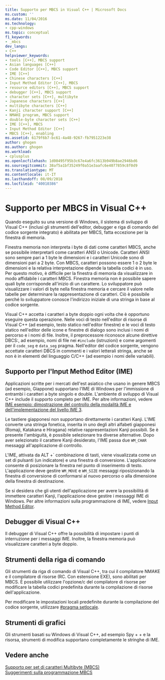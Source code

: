 ```yaml
---
title: Supporto per MBCS in Visual C++ | Microsoft Docs
ms.custom: ''
ms.date: 11/04/2016
ms.technology:
- cpp-windows
ms.topic: conceptual
f1_keywords:
- _mbcs
dev_langs:
- C++
helpviewer_keywords:
- tools [C++], MBCS support
- Asian languages [C++]
- Code Editor [C++], MBCS support
- IME [C++]
- Chinese characters [C++]
- Input Method Editor [C++], MBCS
- resource editors [C++], MBCS support
- debugger [C++], MBCS support
- character sets [C++], multibyte
- Japanese characters [C++]
- multibyte characters [C++]
- Kanji character support [C++]
- NMAKE program, MBCS support
- double-byte character sets [C++]
- IME [C++], MBCS
- Input Method Editor [C++]
- MBCS [C++], enabling
ms.assetid: 6179f6b7-bc61-4a48-9267-fb7951223e38
author: ghogen
ms.author: ghogen
ms.workload:
- cplusplus
ms.openlocfilehash: 1d00495f95b3c67e4a6fc3613b949b8ae2946bd6
ms.sourcegitcommit: 38af5a1bf35249f0a51e3aafc6e4077859c8f0d9
ms.translationtype: MT
ms.contentlocale: it-IT
ms.lasthandoff: 08/09/2018
ms.locfileid: "40010386"
---
```

# <a name="mbcs-support-in-visual-c"></a>Supporto per MBCS in Visual C++
Quando eseguito su una versione di Windows, il sistema di sviluppo di Visual C++ (inclusi gli strumenti dell'editor, debugger e riga di comando del codice sorgente integrato) è abilitata per MBCS, fatta eccezione per la finestra di memoria.  
  
 Finestra memoria non interpreta i byte di dati come caratteri MBCS, anche se possibile interpretarli come caratteri ANSI o Unicode. Caratteri ANSI sono sempre pari a 1 byte le dimensioni e i caratteri Unicode sono di dimensioni pari a 2 byte. Con MBCS, caratteri possono essere 1 o 2 byte le dimensioni e la relativa interpretazione dipende la tabella codici è in uso. Per questo motivo, è difficile per la finestra di memoria da visualizzare in modo affidabile i caratteri MBCS. Finestra memoria non è possibile sapere quali byte corrisponde all'inizio di un carattere. Lo sviluppatore può visualizzare i valori di byte nella finestra memoria e cercare il valore nelle tabelle per determinare la rappresentazione di caratteri. Ciò è possibile perché lo sviluppatore conosce l'indirizzo iniziale di una stringa in base al codice sorgente.  
  
 Visual C++ accetta i caratteri a byte doppio ogni volta che è opportuno eseguire questa operazione. Nelle voci di testo nell'editor di risorse di Visual C++ (ad esempio, testo statico nell'editor finestre) e le voci di testo statico nell'editor delle icone e finestre di dialogo sono inclusi i nomi di percorso e i nomi di file. Inoltre, il preprocessore riconosce alcune direttive DBCS:, ad esempio, nomi di file nei `#include` (istruzioni) e come argomenti per il `code_seg` e `data_seg` pragma. Nell'editor del codice sorgente, vengono accettate caratteri DBCS in commenti e i valori letterali stringa, anche se non è in elementi del linguaggio C/C++ (ad esempio i nomi delle variabili).  
  
##  <a name="_core_support_for_the_input_method_editor_.28.ime.29"></a> Supporto per l'Input Method Editor (IME)  
 Applicazioni scritte per i mercati dell'est asiatico che usano in genere MBCS (ad esempio, Giappone) supportano l'IME di Windows per l'immissione di entrambi i caratteri a byte singolo e double. L'ambiente di sviluppo di Visual C++ include il supporto completo per IME. Per altre informazioni, vedere [IME esempio: dimostrazione del controllo della modalità IME e dell'implementazione del livello IME 3](http://msdn.microsoft.com/87ebdf65-cef0-451d-a6fc-d5fb64178b14).  
  
 Le tastiere giapponesi non supportano direttamente i caratteri Kanji. L'IME converte una stringa fonetica, inserita in uno degli altri alfabeti giapponesi (Romaji, Katakana e Hiragana) relative rappresentazioni Kanji possibili. Se è presente l'ambiguità, è possibile selezionare tra diverse alternative. Dopo aver selezionato il carattere Kanji desiderato, l'IME passa due `WM_CHAR` messaggi all'applicazione di controllo.  
  
 L'IME, attivata da ALT +\` combinazione di tasti, viene visualizzata come un set di pulsanti (un indicatore) e una finestra di conversione. L'applicazione consente di posizionare la finestra nel punto di inserimento di testo. L'applicazione deve gestire `WM_MOVE` e `WM_SIZE` messaggi riposizionando la finestra di conversione di conformarsi al nuovo percorso o alla dimensione della finestra di destinazione.  
  
 Se si desidera che gli utenti dell'applicazione per avere la possibilità di immettere caratteri Kanji, l'applicazione deve gestire i messaggi IME di Windows. Per altre informazioni sulla programmazione di IME, vedere [Input Method Editor](https://msdn.microsoft.com/library/ms776145.aspx).  
  
## <a name="visual-c-debugger"></a>Debugger di Visual C++  
 Il debugger di Visual C++ offre la possibilità di impostare i punti di interruzione per i messaggi IME. Inoltre, la finestra memoria può visualizzare caratteri a byte doppio.  
  
## <a name="command-line-tools"></a>Strumenti della riga di comando  
 Gli strumenti da riga di comando di Visual C++, tra cui il compilatore NMAKE e il compilatore di risorse (RC. Con estensione EXE), sono abilitati per MBCS. È possibile utilizzare l'opzione/c del compilatore di risorse per modificare la tabella codici predefinita durante la compilazione di risorse dell'applicazione.  
  
 Per modificare le impostazioni locali predefinite durante la compilazione del codice sorgente, utilizzare [#pragma setlocale](../preprocessor/setlocale.md).  
  
## <a name="graphical-tools"></a>Strumenti di grafici  
 Gli strumenti basati su Windows di Visual C++, ad esempio Spy + + e la risorsa, strumenti di modifica supportano completamente le stringhe di IME.  
  
## <a name="see-also"></a>Vedere anche  
 [Supporto per set di caratteri Multibyte (MBCS)](../text/support-for-multibyte-character-sets-mbcss.md)   
 [Suggerimenti sulla programmazione MBCS](../text/mbcs-programming-tips.md)